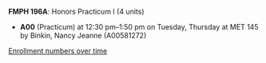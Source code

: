 **FMPH 196A**: Honors Practicum I (4 units)

- **A00** (Practicum) at 12:30 pm–1:50 pm on Tuesday, Thursday at MET 145 by Binkin, Nancy Jeanne (A00581272)

[Enrollment numbers over time](./FMPH196A.tsv)

